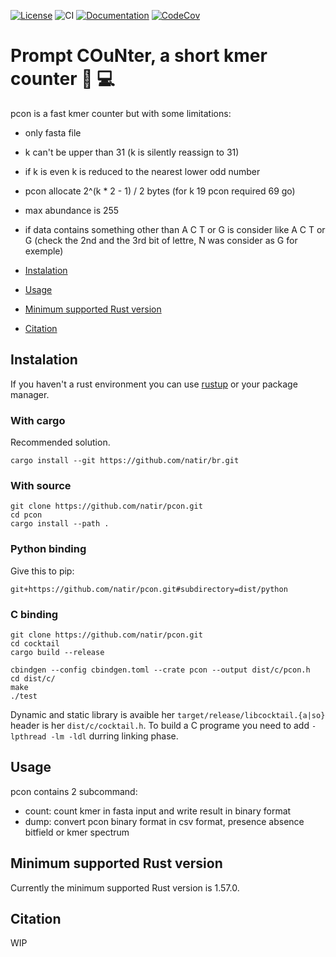 [![License](https://img.shields.io/badge/license-MIT-green)](https://github.com/natir/pcon/blob/master/LICENSE)
![CI](https://github.com/natir/pcon/workflows/CI/badge.svg)
[![Documentation](https://github.com/natir/pcon/workflows/Documentation/badge.svg)](https://natir.github.io/pcon/pcon)
[![CodeCov](https://codecov.io/gh/natir/pcon/branch/master/graph/badge.svg)](https://codecov.io/gh/natir/pcon)

# Prompt COuNter, a short kmer counter  🧬 💻

pcon is a fast kmer counter but with some limitations:
- only fasta file
- k can't be upper than 31 (k is silently reassign to 31)
- if k is even k is reduced to the nearest lower odd number
- pcon allocate 2^(k * 2 - 1) / 2 bytes (for k 19 pcon required 69 go)
- max abundance is 255
- if data contains something other than A C T or G is consider like A C T or G (check the 2nd and the 3rd bit of lettre, N was consider as G for exemple)


- [Instalation](#instalation)
- [Usage](#usage)
- [Minimum supported Rust version](#minimum-supported-rust-version)
- [Citation](#citation)


## Instalation

If you haven't a rust environment you can use [rustup](https://rustup.rs/) or your package manager.

### With cargo

Recommended solution.

```
cargo install --git https://github.com/natir/br.git
```

### With source

```
git clone https://github.com/natir/pcon.git
cd pcon
cargo install --path .
```

### Python binding

Give this to pip:
```
git+https://github.com/natir/pcon.git#subdirectory=dist/python
```

### C binding

```
git clone https://github.com/natir/pcon.git
cd cocktail
cargo build --release

cbindgen --config cbindgen.toml --crate pcon --output dist/c/pcon.h
cd dist/c/
make
./test
```

Dynamic and static library is avaible her `target/release/libcocktail.{a|so}` header is her `dist/c/cocktail.h`. To build a C programe you need to add `-lpthread -lm -ldl` durring linking phase.

## Usage

pcon contains 2 subcommand:

- count: count kmer in fasta input and write result in binary format
- dump: convert pcon binary format in csv format, presence absence bitfield or kmer spectrum

## Minimum supported Rust version

Currently the minimum supported Rust version is 1.57.0.

## Citation

WIP
